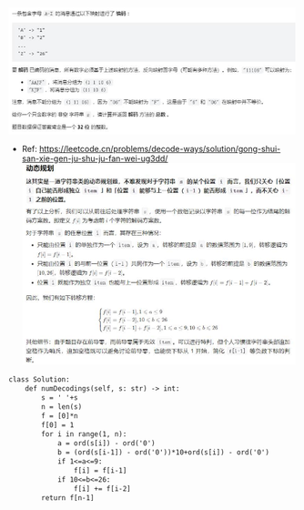 ![algo13](./images/algo13.jpg)

- Ref: https://leetcode.cn/problems/decode-ways/solution/gong-shui-san-xie-gen-ju-shu-ju-fan-wei-ug3dd/
![algo14](./images/algo14.jpg)

```
class Solution:
    def numDecodings(self, s: str) -> int:
        s = ' '+s
        n = len(s)
        f = [0]*n
        f[0] = 1
        for i in range(1, n):
            a = ord(s[i]) - ord('0')
            b = (ord(s[i-1]) - ord('0'))*10+ord(s[i]) - ord('0')
            if 1<=a<=9:
                f[i] = f[i-1]
            if 10<=b<=26:
                f[i] += f[i-2]
        return f[n-1]
```